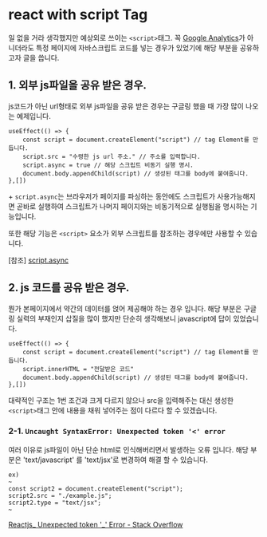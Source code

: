# react with script Tag

일 없을 거라 생각했지만 예상외로 쓰이는 `<script>`태그. 꼭 [Google Analytics](https://analytics.google.com/analytics/web/provision/#/provision)가 아니더라도 특정 페이지에 자바스크립트 코드를 넣는 경우가 있었기에 해당 부분을 공유하고자 글을 씁니다.

## 1. 외부 js파일을 공유 받은 경우.
js코드가 아닌 url형태로 외부 js파일을 공유 받은 경우는 구글링 했을 때 가장 많이 나오는 예제입니다.

```
useEffect(() => {
    const script = document.createElement("script") // tag Element를 만듭니다.
    script.src = "수령한 js url 주소." // 주소를 입력합니다.
    script.async = true // 해당 스크립트 비동기 실행 명시.
    document.body.appendChild(script) // 생성된 태그를 body에 붙여줍니다.
},[])
```
\+ `script.async`는 브라우저가 페이지를 파싱하는 동안에도 스크립트가 사용가능해지면 곧바로 실행하여 스크립트가 나머지 페이지와는 비동기적으로 실행됨을 명시하는 기능입니다.

또한 해당 기능은 `<script>` 요소가 외부 스크립트를 참조하는 경우에만 사용할 수 있습니다.

[참조]
[script.async](http://www.tcpschool.com/html-tag-attrs/script-async)

## 2. js 코드를 공유 받은 경우.
뭔가 본페이지에서 약간의 데이터를 얹어 제공해야 하는 경우 입니다. 해당 부분은 구글링 실력의 부재인지 삽질을 많이 했지만 단순히 생각해보니 javascript에 답이 있었습니다.

```
useEffect(() => {
    const script = document.createElement("script") // tag Element를 만듭니다.
    script.innerHTML = "전달받은 코드"
    document.body.appendChild(script) // 생성된 태그를 body에 붙여줍니다.
},[])
```
대략적인 구조는 1번 조건과 크게 다르지 않으나 src을 입력해주는 대신 생성한 `<script>`태그 안에 내용을 채워 넣어주는 점이 다르다 할 수 있겠습니다.

### 2-1. `Uncaught SyntaxError: Unexpected token '<' error`

여러 이유로 js파일이 아닌 단순 html로 인식해버리면서 발생하는 오류 입니다. 해당 부분은 'text/javascript' 를 'text/jsx'로 변경하여 해결 할 수 있습니다.

```
ex)
~
const script2 = document.createElement("script");
script2.src = "./example.js";
script2.type = "text/jsx";
~
```

[Reactjs_ Unexpected token '_' Error - Stack Overflow](https://stackoverflow.com/questions/20905227/reactjs-unexpected-token-error)